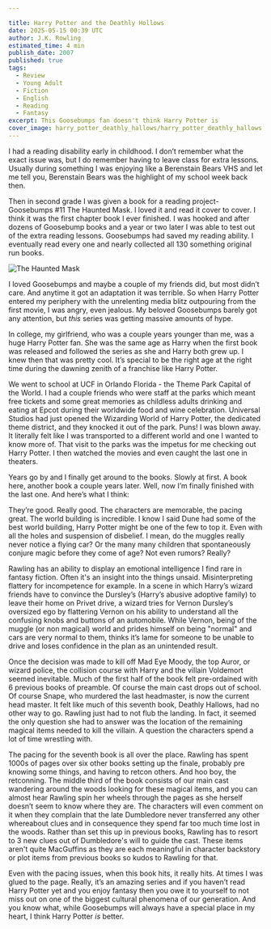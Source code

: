 ```yaml
---

title: Harry Potter and the Deathly Hollows
date: 2025-05-15 00:39 UTC
author: J.K. Rowling
estimated_time: 4 min
publish_date: 2007
published: true
tags: 
  - Review
  - Young Adult
  - Fiction
  - English
  - Reading
  - Fantasy
excerpt: This Goosebumps fan doesn't think Harry Potter is
cover_image: harry_potter_deathly_hallows/harry_potter_deathly_hallows.jpg
---
```


I had a reading disability early in childhood. I don’t remember what the exact issue was, but I do remember having to leave class for extra lessons. Usually during something I was enjoying like a Berenstain Bears VHS and let me tell you, Berenstain Bears was the highlight of my school week back then.

Then in second grade I was given a book for a reading project- Goosebumps #11 The Haunted Mask. I loved it and read it cover to cover. I think it was the first chapter book I ever finished. I was hooked and after dozens of Goosebump books and a year or two later I was able to test out of the extra reading lessons. Goosebumps had saved my reading ability. I eventually read every one and nearly collected all 130 something original run books.

![The Haunted Mask](harry_potter_deathly_hallows/haunted_mask.jpeg)

I loved Goosebumps and maybe a couple of my friends did, but most didn’t care. And anytime it got an adaptation it was terrible. So when Harry Potter entered my periphery with the unrelenting media blitz outpouring from the first movie, I was angry, even jealous. My beloved Goosebumps barely got any attention, but _this_ series was getting massive amounts of hype.

In college, my girlfriend, who was a couple years younger than me, was a huge Harry Potter fan. She was the same age as Harry when the first book was released and followed the series as she and Harry both grew up. I knew then that was pretty cool. It’s special to be the right age at the right time during the dawning zenith of a franchise like Harry Potter.

We went to school at UCF in Orlando Florida - the Theme Park Capital of the World. I had a couple friends who were staff at the parks which meant free tickets and some great memories as childless adults drinking and eating at Epcot during their worldwide food and wine celebration. Universal Studios had just opened the Wizarding World of Harry Potter, the dedicated theme district, and they knocked it out of the park. Puns! I was blown away. It literally felt like I was transported to a different world and one I wanted to know more of. That visit to the parks was the impetus for me checking out Harry Potter. I then watched the movies and even caught the last one in theaters.

Years go by and I finally get around to the books. Slowly at first. A book here, another book a couple years later. Well, now I’m finally finished with the last one. And here’s what I think:

They’re good. Really good. The characters are memorable, the pacing great. The world building is incredible. I know I said Dune had some of the best world building, Harry Potter might be one of the few to top it. Even with all the holes and suspension of disbelief. I mean, do the muggles really never notice a flying car? Or the many many children that spontaneously conjure magic before they come of age? Not even rumors? Really?

Rawling has an ability to display an emotional intelligence I find rare in fantasy fiction. Often it's an insight into the things unsaid. Misinterpreting flattery for incompetence for example. In a scene in which Harry’s wizard friends have to convince the Dursley’s (Harry’s abusive adoptive family) to leave their home on Privet drive, a wizard tries for Vernon Dursley’s oversized ego by flattering Vernon on his ability to understand all the confusing knobs and buttons of an automobile. While Vernon, being of the muggle (or non magical) world and prides himself on being "normal" and cars are very normal to them, thinks it’s lame for someone to be unable to drive and loses confidence in the plan as an unintended result.

Once the decision was made to kill off Mad Eye Moody, the top Auror, or wizard police, the collision course with Harry and the villain Voldemort seemed inevitable. Much of the first half of the book felt pre-ordained with 6 previous books of preamble. Of course the main cast drops out of school. Of course Snape, who murdered the last headmaster, is now the current head master. It felt like much of this seventh book, Deathly Hallows, had no other way to go. Rawling just had to not flub the landing. In fact, it seemed the only question she had to answer was the location of the remaining magical items needed to kill the villain. A question the characters spend a lot of time wrestling with.

The pacing for the seventh book is all over the place. Rawling has spent 1000s of pages over six other books setting up the finale, probably pre knowing some things, and having to retcon others. And hoo boy, the retconning. The middle third of the book consists of our main cast wandering around the woods looking for these magical items, and you can almost hear Rawling spin her wheels through the pages as she herself doesn’t seem to know where they are. The characters will even comment on it when they complain that the late Dumbledore never transferred any other whereabout clues and in consequence they spend far too much time lost in the woods. Rather than set this up in previous books, Rawling has to resort to 3 new clues out of Dumbledore's will to guide the cast. These items aren't quite MacGuffins as they are each meaningful in character backstory or plot items from previous books so kudos to Rawling for that.

Even with the pacing issues, when this book hits, it really hits. At times I was glued to the page. Really, it’s an amazing series and if you haven’t read Harry Potter yet and you enjoy fantasy then you owe it to yourself to not miss out on one of the biggest cultural phenomena of our generation. And you know what, while Goosebumps will always have a special place in my heart, I think Harry Potter _is_ better.
